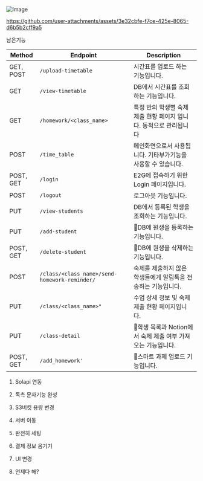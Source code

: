 ![Image](https://github.com/user-attachments/assets/e8442910-7b73-4f04-b642-fba14ceb9a30)

https://github.com/user-attachments/assets/3e32cbfe-f7ce-425e-8065-d6b5b2cff9a5

남은기능



| Method | Endpoint                  | Description                                   |
|--------|---------------------------|-----------------------------------------------|
| GET, POST    | `/upload-timetable`  | 시간표를 업로드 하는 기능입니다. |
| GET   | `/view-timetable`  | DB에서 시간표를 조회하는 기능입니다.             |
| GET    | `/homework/<class_name>`  | 특정 반의 학생별 숙제 제출 현황 페이지 입니다. 동적으로 관리됩니다             |
| POST | `/time_table`  | 메인화면으로서 사용됩니다. 기타부가기능을 사용할 수 있습니다.                   |
| POST, GET    | `/login`  | E2G에 접속하기 위한 Login 페이지입니다. |
| POST   | `/logout`  | 로그아웃 기능입니다.             |
| PUT    | `/view-students`  | DB에서 등록된 학생을 조회하는 기능입니다.              |
| PUT | `/add-student`  | DB에 원생을 등록하는 기능입니다.                   |
| POST, GET    | `/delete-student`  | DB에 원생을 삭제하는 기능입니다. |
| POST   | `/class/<class_name>/send-homework-reminder/`  | 숙제를 제출하지 않은 학생들에게 알림톡을 전송하는 기능입니다.      |
| PUT    | `/class/<class_name>"`  | 수업 상세 정보 및 숙제 제출 현황 페이지입니다.             |
| PUT | `/class-detail`  | 학생 목록과 Notion에서 숙제 제출 여부 가져오는 기능입니다.                 |
| POST, GET    | `/add_homework'`  | 스마트 과제 업로드 기능입니다. |



1. Solapi 연동
2. 독촉 문자기능 완성
3. S3버킷 용량 변경
4. 서버 이동
5. 완전히 세팅
6. 결제 정보 옴기기
7. UI 변경

8. 언제다 해?

